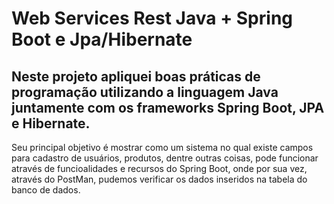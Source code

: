 # Web Services Rest Java + Spring Boot e Jpa/Hibernate 

## Neste projeto apliquei boas práticas de programação utilizando a linguagem Java juntamente com os frameworks Spring Boot, JPA e Hibernate.

Seu principal objetivo é mostrar como um sistema no qual existe campos para cadastro de usuários, produtos, dentre outras coisas, pode funcionar através de funcioalidades e recursos do Spring Boot, onde por sua vez, através do PostMan, pudemos verificar os dados inseridos na tabela do banco de dados.

